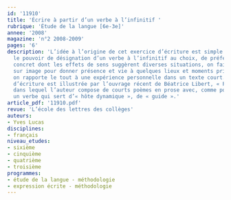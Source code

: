 ```yaml
---
id: '11910'
title: 'Écrire à partir d’un verbe à l’infinitif '
rubrique: 'Étude de la langue [6e-3e]'
annee: '2008'
magazine: 'n°2 2008-2009'
pages: '6'
description: 'L’idée à l’origine de cet exercice d’écriture est simple : on teste
  le pouvoir de désignation d’un verbe à l’infinitif au choix, de préférence un verbe
  concret dont les effets de sens suggèrent diverses situations, on fait un arrêt
  sur image pour donner présence et vie à quelques lieux et moments privilégiés, puis
  on rapporte le tout à une expérience personnelle dans un texte court. Cette proposition
  d’écriture est illustrée par l’ouvrage récent de Béatrice Libert, « Passage et permanence »,
  dans lequel l’auteur compose de courts poèmes en prose avec, comme point de départ,
  un verbe qui sert d’« hôte dynamique », de « guide ».'
article_pdf: '11910.pdf'
revue: 'L’école des lettres des collèges'
auteurs:
- Yves Lucas
disciplines:
- français
niveau_etudes:
- sixième
- cinquième
- quatrième
- troisième
programmes:
- étude de la langue - méthodologie
- expression écrite - méthodologie
---
```

